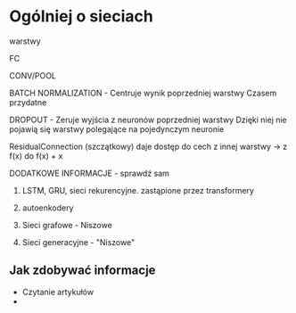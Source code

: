 # Ogólniej o sieciach

warstwy

FC

CONV/POOL

BATCH NORMALIZATION - Centruje wynik poprzedniej warstwy
Czasem przydatne

DROPOUT - Zeruje wyjścia z neuronów poprzedniej warstwy
Dzięki niej nie pojawią się warstwy polegające na pojedynczym neuronie

ResidualConnection (szczątkowy)
daje dostęp do cech z innej warstwy -> z f(x) do f(x) + x



DODATKOWE INFORMACJE - sprawdź sam

1. LSTM, GRU, sieci rekurencyjne. zastąpione przez transformery

2. autoenkodery

3. Sieci grafowe - Niszowe

4. Sieci generacyjne - "Niszowe"

## Jak zdobywać informacje

- Czytanie artykułów
-